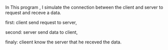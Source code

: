 In This program , I simulate the connection between the client and server to request and receve a data.

first: client send request to server,



second: server send data to client,



finaly: clieent know the server that he receved the data.

